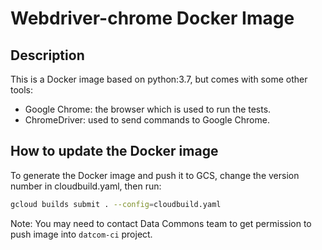 # Webdriver-chrome Docker Image

## Description

This is a Docker image based on python:3.7, but comes with some other tools:

- Google Chrome: the browser which is used to run the tests.
- ChromeDriver: used to send commands to Google Chrome.

## How to update the Docker image

To generate the Docker image and push it to GCS, change the version number
in cloudbuild.yaml, then run:

```bash
gcloud builds submit . --config=cloudbuild.yaml
```

Note: You may need to contact Data Commons team to get permission to push image
into `datcom-ci` project.
